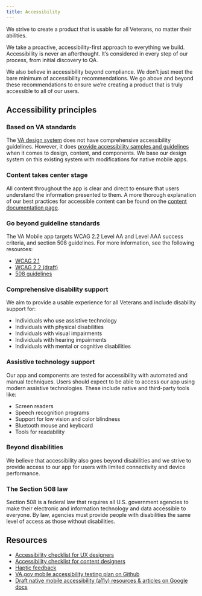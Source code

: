 ```yaml
---
title: Accessibility
---
```


We strive to create a product that is usable for all Veterans, no matter their abilities.

We take a proactive, accessibility-first approach to everything we build. Accessibility is never an afterthought. It’s considered in every step of our process, from initial discovery to QA.

We also believe in accessibility beyond compliance. We don’t just meet the bare minimum of accessibility recommendations. We go above and beyond these recommendations to ensure we’re creating a product that is truly accessible to all of our users.


## Accessibility principles


### Based on VA standards

The [VA design system](https://design.va.gov/) does not have comprehensive accessibility guidelines. However, it does [provide accessibility samples and guidelines](https://department-of-veterans-affairs.github.io/va-mobile-app/docs/UX/Foundations/Accessibility#:~:text=provide%20accessibility%20samples%20and%20guidelines) when it comes to design, content, and components. We base our design system on this existing system with modifications for native mobile apps.


### Content takes center stage

All content throughout the app is clear and direct to ensure that users understand the information presented to them. A more thorough explanation of our best practices for accessible content can be found on the [content documentation page](/docs/Flagship%20design%20library/Content/content-style-guide).


### Go beyond guideline standards

The VA Mobile app targets WCAG 2.2 Level AA and Level AAA success criteria, and section 508 guidelines. For more information, see the following resources:

- [WCAG 2.1](https://www.w3.org/TR/WCAG21/)
- [WCAG 2.2 (draft)](https://www.w3.org/TR/WCAG22/)
- [508 guidelines](https://www.access-board.gov/ict/#508-chapter-1-application-and-administration)


### Comprehensive disability support

We aim to provide a usable experience for all Veterans and include disability support for:

- Individuals who use assistive technology
- Individuals with physical disabilities
- Individuals with visual impairments
- Individuals with hearing impairments
- Individuals with mental or cognitive disabilities


### Assistive technology support

Our app and components are tested for accessibility with automated and manual techniques. Users should expect to be able to access our app using modern assistive technologies. These include native and third-party tools like:

- Screen readers
- Speech recognition programs
- Support for low vision and color blindness
- Bluetooth mouse and keyboard
- Tools for readability


### Beyond disabilities

We believe that accessibility also goes beyond disabilities and we strive to provide access to our app for users with limited connectivity and device performance.


### The Section 508 law

Section 508 is a federal law that requires all U.S. government agencies to make their electronic and information technology and data accessible to everyone. By law, agencies must provide people with disabilities the same level of access as those without disabilities.


## Resources

* [Accessibility checklist for UX designers](/docs/UX/Foundations/Accessibility/a11y-checklist-ux-designers)
* [Accessibility checklist for content designers](/docs/UX/Foundations/Accessibility/a11y-checklist-content-designers)
* [Haptic feedback](/docs/Flagship%20design%20library/Patterns/haptics)
* [VA.gov mobile accessibility testing plan on Github](https://department-of-veterans-affairs.github.io/va-mobile-app/docs/UX/Foundations/Accessibility#:~:text=VA.gov%20Mobile%20Accessibility%20Testing%20Plan%20on%20Github)
* [Draft native mobile accessibility (a11y) resources & articles on Google docs](https://docs.google.com/document/d/1D2PFg7Am9FkTt4HgMK2leEh_AliiSSf7MCWu-FLf9fI/edit#heading=h.t09yqccug4vs)
